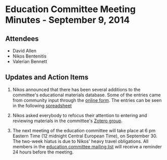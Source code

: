 # Education Committee Meeting Minutes - September 9, 2014

## Attendees

- David Allen
- Nikos Bentenitis
- Valerian Bennett

## Updates and Action Items

1. Nikos announced that there has been several additions to the committee's educational materials database. Some of the entries came from community input through the [online form](https://docs.google.com/forms/d/1bDA-s3yfhkxfHkz_F426Gov6xpdEfSJzmYN0unyO9bs/viewform). The entries can be seen in the following [spreadsheet](https://docs.google.com/spreadsheets/d/1AHQpAL_ENG2guFMGqLmoNvG0QFk3bCRTYRMeT-CjBzQ)

2. Nikos asked everybody to refocus their attention to entering and reviewing materials in the committee's [Zotero group](https://www.zotero.org/groups/bfeducomm).

3. The next meeting of the education committee will take place at 6 pm Eastern Time (12 midnight Central European Time), on September 30. The two-week hiatus is due to Nikos' heavy travel obligations. All members in the [education committee mailing list](https://groups.google.com/forum/#!forum/bitcoin-foundation-education-committee) will receive a reminder 24 hours before the meeting.
